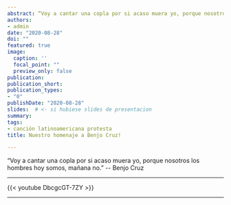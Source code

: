 ```yaml
---
abstract: “Voy a cantar una copla por si acaso muera yo, porque nosotros los hombres hoy somos, mañana no.” -- Benjo Cruz
authors:
- admin
date: "2020-08-28"
doi: ""
featured: true
image:
  caption: ''
  focal_point: ""
  preview_only: false
publication:
publication_short:
publication_types:
- "0"
publishDate: "2020-08-28"
slides:  # <- si hubiese slides de presentacion
summary:
tags:
- canción latinoamericana protesta
title: Nuestro homenaje a Benjo Cruz!

---
```

“Voy a cantar una copla por si acaso muera yo, porque nosotros los hombres hoy somos, mañana no.” -- Benjo Cruz


<hr>
{{< youtube DbcgcGT-7ZY >}}
<hr>
